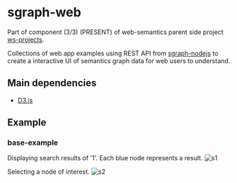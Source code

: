# sgraph-web

Part of component (3/3) (PRESENT) of web-semantics parent side project [ws-projects](https://github.com/jiefenn8/ws-projects).


Collections of web app examples using REST API from [sgraph-nodejs](https://github.com/jiefenn8/sgraph-nodejs) to create a interactive UI of semantics graph data for web users to understand.

## Main dependencies

* [D3.js](https://d3js.org/ "Data-Driven Documents") 

## Example
### base-example
Displaying search results of '1'. Each blue node represents a result.
![s1](https://user-images.githubusercontent.com/42923689/52899876-0855e780-3254-11e9-95ee-fca5e359c8bc.PNG)

Selecting a node of interest.
![s2](https://user-images.githubusercontent.com/42923689/52899877-08ee7e00-3254-11e9-8adb-88f923a9147e.PNG)
